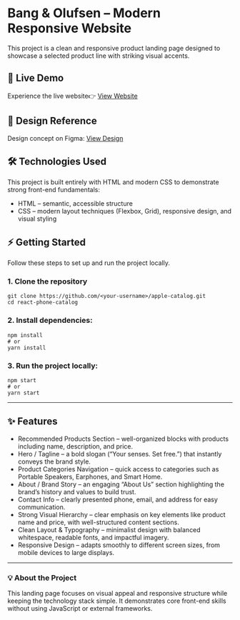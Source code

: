 # Bang & Olufsen – Modern Responsive Website
This project is a clean and responsive product landing page designed to showcase a selected product line with striking visual accents.

## 🚀 Live Demo
Experience the live website👉 [View Website](https://Oksigenka.github.io/bang-olufsen/)

## 🎨 Design Reference
Design concept on Figma: [View Design](https://www.figma.com/design/DtkQmQ797hk0nI4KfMi2Uq/BOSE-New-Version?node-id=6817-212&t=zqTqtylMSbcJsGaU-0)


## 🛠 Technologies Used
This project is built entirely with HTML and modern CSS to demonstrate strong front-end fundamentals:

- HTML – semantic, accessible structure
- CSS – modern layout techniques (Flexbox, Grid), responsive design, and visual styling

## ⚡ Getting Started
Follow these steps to set up and run the project locally.

### 1. Clone the repository
```
git clone https://github.com/<your-username>/apple-catalog.git
cd react-phone-catalog
```
### 2. Install dependencies:
```
npm install
# or
yarn install
```
### 3. Run the project locally:
```
npm start
# or
yarn start
```
---

## ✨ Features
- Recommended Products Section – well-organized blocks with products including name, description, and price.
- Hero / Tagline – a bold slogan (“Your senses. Set free.”) that instantly conveys the brand style.
- Product Categories Navigation – quick access to categories such as Portable Speakers, Earphones, and Smart Home.
- About / Brand Story – an engaging “About Us” section highlighting the brand’s history and values to build trust.
- Contact Info – clearly presented phone, email, and address for easy communication.
- Strong Visual Hierarchy – clear emphasis on key elements like product name and price, with well-structured content sections.
- Clean Layout & Typography – minimalist design with balanced whitespace, readable fonts, and impactful imagery.
- Responsive Design – adapts smoothly to different screen sizes, from mobile devices to large displays.

---

### 💡 About the Project
This landing page focuses on visual appeal and responsive structure while keeping the technology stack simple.
It demonstrates core front-end skills without using JavaScript or external frameworks.
